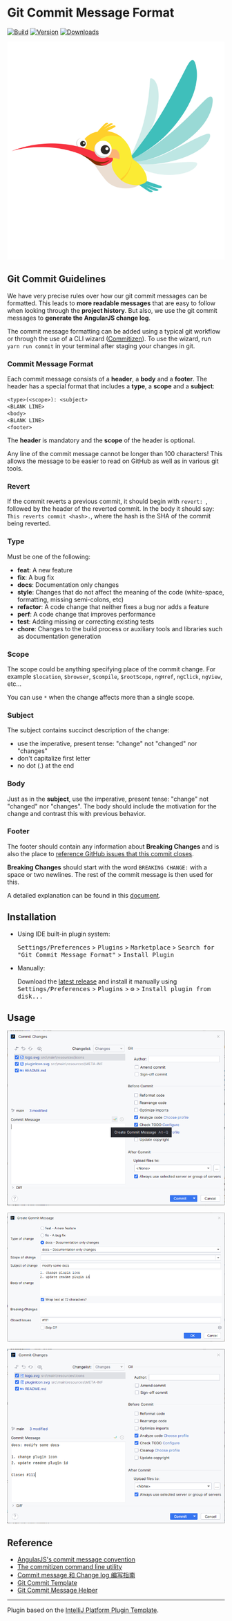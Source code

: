 # Git Commit Message Format

[![Build](https://github.com/fobgochod/git-commit-message-format/workflows/Build/badge.svg)][gh:build]
[![Version](https://img.shields.io/jetbrains/plugin/v/20935.svg)][jb:git-commit-message-format]
[![Downloads](https://img.shields.io/jetbrains/plugin/d/20935.svg)][jb:git-commit-message-format]

[![pluginIcon](doc/flogo.svg)][gh:landscape:flogo]

<!-- Plugin description -->

## Git Commit Guidelines

We have very precise rules over how our git commit messages can be formatted. This leads to **more
readable messages** that are easy to follow when looking through the **project history**. But also,
we use the git commit messages to **generate the AngularJS change log**.

The commit message formatting can be added using a typical git workflow or through the use of a CLI
wizard ([Commitizen][gh:cz-cli]). To use the wizard, run `yarn run commit`
in your terminal after staging your changes in git.

### Commit Message Format

Each commit message consists of a **header**, a **body** and a **footer**. The header has a special
format that includes a **type**, a **scope** and a **subject**:

```
<type>(<scope>): <subject>
<BLANK LINE>
<body>
<BLANK LINE>
<footer>
```

The **header** is mandatory and the **scope** of the header is optional.

Any line of the commit message cannot be longer than 100 characters! This allows the message to be easier
to read on GitHub as well as in various git tools.

### Revert

If the commit reverts a previous commit, it should begin with `revert: `, followed by the header
of the reverted commit.
In the body it should say: `This reverts commit <hash>.`, where the hash is the SHA of the commit
being reverted.

### Type

Must be one of the following:

* **feat**: A new feature
* **fix**: A bug fix
* **docs**: Documentation only changes
* **style**: Changes that do not affect the meaning of the code (white-space, formatting, missing
  semi-colons, etc)
* **refactor**: A code change that neither fixes a bug nor adds a feature
* **perf**: A code change that improves performance
* **test**: Adding missing or correcting existing tests
* **chore**: Changes to the build process or auxiliary tools and libraries such as documentation
  generation

### Scope

The scope could be anything specifying place of the commit change. For example `$location`,
`$browser`, `$compile`, `$rootScope`, `ngHref`, `ngClick`, `ngView`, etc...

You can use `*` when the change affects more than a single scope.

### Subject

The subject contains succinct description of the change:

* use the imperative, present tense: "change" not "changed" nor "changes"
* don't capitalize first letter
* no dot (.) at the end

### Body

Just as in the **subject**, use the imperative, present tense: "change" not "changed" nor "changes".
The body should include the motivation for the change and contrast this with previous behavior.

### Footer

The footer should contain any information about **Breaking Changes** and is also the place to
[reference GitHub issues that this commit closes][gh:closing-issues].

**Breaking Changes** should start with the word `BREAKING CHANGE:` with a space or two newlines.
The rest of the commit message is then used for this.

A detailed explanation can be found in
this [document][docs:commit-message-format].

<!-- Plugin description end -->

## Installation

- Using IDE built-in plugin system:

  <kbd>Settings/Preferences</kbd> > <kbd>Plugins</kbd> > <kbd>Marketplace</kbd> > <kbd>Search for "Git Commit Message
  Format"</kbd> >
  <kbd>Install Plugin</kbd>

- Manually:

  Download the [latest release][gh:releases-latest] and install it
  manually using <kbd>Settings/Preferences</kbd> > <kbd>Plugins</kbd> > <kbd>⚙️</kbd> > <kbd>Install plugin from
  disk...</kbd>

## Usage

![commit-step1](doc/commit-template-1.png)

![commit-step2](doc/commit-template-2.png)

![commit-step3](doc/commit-template-3.png)

## Reference

- [AngularJS's commit message convention][docs:commit-message-convention]
- [The commitizen command line utility][gh:cz-cli]
- [Commit message 和 Change log 编写指南][docs:commit-message-change-log]
- [Git Commit Template][gh:commit-template-idea-plugin]
- [Git Commit Message Helper][gh:git-commit-message-helper]

---
Plugin based on the [IntelliJ Platform Plugin Template][gh:intellij-platform-plugin-template].


[gh:build]: https://github.com/fobgochod/git-commit-message-format/actions?query=workflow%3ABuild
[gh:closing-issues]: https://help.github.com/articles/closing-issues-via-commit-messages/
[gh:releases-latest]:https://github.com/fobgochod/git-commit-message-format/releases/latest
[gh:cz-cli]: https://github.com/commitizen/cz-cli
[gh:commit-template-idea-plugin]: https://github.com/MobileTribe/commit-template-idea-plugin
[gh:git-commit-message-helper]: https://github.com/AutismSuperman/git-commit-message-helper
[gh:intellij-platform-plugin-template]: https://github.com/JetBrains/intellij-platform-plugin-template

[gh:landscape:flogo]: https://github.com/cncf/landscape/blob/master/hosted_logos/flogo.svg
[jb:git-commit-message-format]: https://plugins.jetbrains.com/plugin/20935
[docs:commit-message-format]: https://docs.google.com/document/d/1QrDFcIiPjSLDn3EL15IJygNPiHORgU1_OOAqWjiDU5Y/edit#
[docs:commit-message-change-log]: http://www.ruanyifeng.com/blog/2016/01/commit_message_change_log.html
[docs:commit-message-convention]: https://github.com/angular/angular.js/blob/master/DEVELOPERS.md#-git-commit-guidelines
